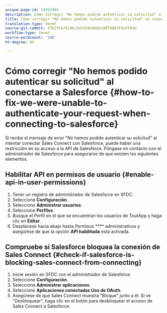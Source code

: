 ```yaml
---
unique-page-id: 14352484
description: Cómo corregir "No hemos podido autenticar su solicitud" al conectarse a Salesforce - Documentos de marketing - Documentación del producto
title: Cómo corregir "No hemos podido autenticar su solicitud" al conectarse a Salesforce
translation-type: tm+mt
source-git-commit: 47b2fee7d146c3dc558d4bbb10070683f4cdfd3d
workflow-type: tm+mt
source-wordcount: '186'
ht-degree: 0%

---
```



# Cómo corregir &quot;No hemos podido autenticar su solicitud&quot; al conectarse a Salesforce {#how-to-fix-we-were-unable-to-authenticate-your-request-when-connecting-to-salesforce}

Si recibe el mensaje de error &quot;No hemos podido autenticar su solicitud&quot; al intentar conectar Sales Connect con Salesforce, puede haber una restricción en su acceso a la API de Salesforce. Póngase en contacto con el administrador de Salesforce para asegurarse de que existen los siguientes elementos.

## Habilitar API en permisos de usuario {#enable-api-in-user-permissions}

1. Tener un registro de administrador de Salesforce en SFDC.
1. Seleccione **Configuración**.
1. Seleccione **Administrar usuarios**.
1. Seleccione **Perfiles**.
1. Busque el Perfil en el que se encuentran los usuarios de ToutApp y haga clic en **Editar**.
1. Desplácese hacia abajo hasta Permisos **** administrativos y asegúrese de que la opción **API habilitada** está activada.

## Compruebe si Salesforce bloquea la conexión de Sales Connect {#check-if-salesforce-is-blocking-sales-connect-from-connecting}

1. Inicie sesión en SFDC con el administrador de Salesforce.
1. Seleccione **Configuración**.
1. Seleccione **Administrar aplicaciones**.
1. Seleccione **Aplicaciones conectadas Uso de OAuth**.
1. Asegúrese de que Sales Connect muestra &quot;Bloque&quot; junto a él. Si ve &quot;Desbloquear&quot;, haga clic en el botón para desbloquear el acceso de Sales Connect a Salesforce.

